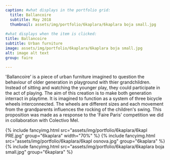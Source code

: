 ```yaml
---
caption: #what displays in the portfolio grid:
  title: Ballancoire
  subtitle: May 2018
  thumbnail: assets/img/portfolio/6kaplara/6kaplara boja small.jpg
  
#what displays when the item is clicked:
title: Ballancoire
subtitle: Urban furniture
image: assets/img/portfolio/6kaplara/6kaplara boja small.jpg
alt: image alt text
group: faire

---
```

'Ballancoire' is a piece of urban furniture imagined to question the behaviour of older generation in playground with thier grandchildren. Instead of sitting and watching the younger play, they could participate in the act of playing. The aim of this creation is to make both generation interract in playtime. It is imagined to function as a system of three bicycle wheels interconnected. The wheels are different sizes and each movement from the grandparents influences the rocking of the children's swing. This proposition was made as a response to the 'Faire Paris' competition we did in collaboration with Colectivo Mel.  

{% include fancyimg.html src="assets/img/portfolio/6kaplara/6kapl PRE.jpg" group="6kaplara" width="70%" %}
{% include fancyimg.html src="assets/img/portfolio/6kaplara/6kapl osnova.jpg" group="6kaplara" %}
{% include fancyimg.html src="assets/img/portfolio/6kaplara/6kaplara boja small.jpg" group="6kaplara" %}
